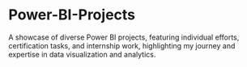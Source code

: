 # Power-BI-Projects
A showcase of diverse Power BI projects, featuring individual efforts, certification tasks, and internship work, highlighting my journey and expertise in data visualization and analytics.
